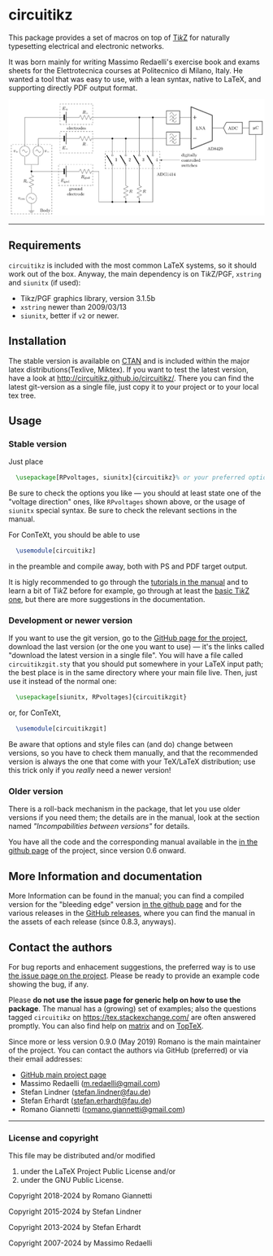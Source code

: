 
circuitikz
==========

This package provides a set of macros on top of [Ti*k*Z](https://github.com/pgf-tikz/pgf) for naturally typesetting electrical and electronic networks.

It was born mainly for writing Massimo Redaelli's exercise book and exams sheets for the Elettrotecnica courses at Politecnico di Milano, Italy. He wanted a tool that was easy to use, with a lean syntax, native to LaTeX, and supporting directly PDF output format.

![examle of a complex circuit](./example_ctikz.png)

--------------

## Requirements

`circuitikz` is included with the most common LaTeX systems, so it should work out of the box. Anyway, the main dependency is on Ti*k*Z/PGF, `xstring` and `siunitx` (if used):

* Tikz/PGF graphics library, version 3.1.5b
* `xstring` newer than 2009/03/13
* `siunitx`, better if `v2` or newer.

## Installation
The stable version is available on [CTAN](https://ctan.org/pkg/circuitikz?lang=en) and is included within the major latex distributions(Texlive, Miktex). If you want to test the latest version, have a look at http://circuitikz.github.io/circuitikz/. There you can find the latest git-version as a single file, just copy it to your project or to your local tex tree.

## Usage
### Stable version
Just place
```latex
  \usepackage[RPvoltages, siunitx]{circuitikz}% or your preferred options
```
Be sure to check the options you like — you should at least state one of the "voltage direction" ones, like `RPvoltages` shown above, or the usage of `siunitx` special syntax. Be sure to check the relevant sections in the manual.

For ConTeXt, you should be able to use
```latex
  \usemodule[circuitikz]
```
in the preamble and compile away, both with PS and PDF target output. 

It is higly recommended to go through the [tutorials in the manual](https://circuitikz.github.io/circuitikz/circuitikzmanualgit.pdf#c) and to learn a bit of Ti*k*Z before for example, go through at least the [basic Ti*k*Z one](https://tikz.dev/tutorial), but there are more suggestions in the documentation.

### Development or newer version

If you want to use the git version, go to the [GitHub page for the project](https://circuitikz.github.io/circuitikz/), download the last version (or the one you want to use)  — it's the links called "download the latest version in a single file". You will have a file called `circuitikzgit.sty` that you should put somewhere in your LaTeX input path; the best place is in the same directory where your main file live. Then, just use it instead of the normal one:

```latex
  \usepackage[siunitx, RPvoltages]{circuitikzgit}
```
or, for ConTeXt,
```latex
  \usemodule[circuitikzgit]
```

Be aware that options and style files can (and do) change between versions, so you have to check them manually, and that the recommended version is always the one that come with your TeX/LaTeX distribution; use this trick only if you *really* need a newer version!

### Older version

There is a roll-back mechanism in the package, that let you use older versions if you need them; the details are in the manual, look at the section named *"Incompabilities between versions"*  for details.

You have all the code and the corresponding manual available in the  [in the github page](http://circuitikz.github.io/circuitikz/)  of the project, since version 0.6 onward.

## More Information and documentation
More Information can be found in the manual; you can find a compiled version for the "bleeding edge" version [in the github page](http://circuitikz.github.io/circuitikz/circuitikzmanualgit.pdf) and for the various releases in the [GitHub releases](https://github.com/circuitikz/circuitikz/releases), where you can find the manual in the assets of each release (since 0.8.3, anyways).

## Contact the authors

For bug reports and enhacement suggestions, the preferred way is to use [the issue page on the project](https://github.com/circuitikz/circuitikz/issues). Please be ready to provide an example code showing the bug, if any.

Please **do not use the issue page for generic help on how to use the package**. The manual has a (growing) set of examples; also the questions tagged `circuitikz` on  https://tex.stackexchange.com/ are often answered promptly. You can also find help on [matrix](https://app.element.io/#/room/#pgf-tikz:matrix.org) and on [TopTeX](https://topanswers.xyz/tex).

Since more or less version 0.9.0 (May 2019) Romano is the main maintainer of the project. You can contact the authors via GitHub (preferred) or via their email addresses:

* [GitHub main project page](https://github.com/circuitikz/circuitikz)
* Massimo Redaelli (m.redaelli@gmail.com)
* Stefan Lindner (stefan.lindner@fau.de)
* Stefan Erhardt (stefan.erhardt@fau.de)
* Romano Giannetti (romano.giannetti@gmail.com)

-------------
### License and copyright

This file may be distributed and/or modified

1. under the LaTeX Project Public License and/or
2. under the GNU Public License.

Copyright 2018-2024 by Romano Giannetti

Copyright 2015-2024 by Stefan Lindner

Copyright 2013-2024 by Stefan Erhardt

Copyright 2007-2024 by Massimo Redaelli



